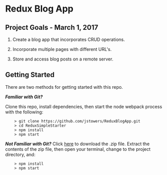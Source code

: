 # Redux Blog App

## Project Goals - March 1, 2017

1.  Create a blog app that incorporates CRUD operations.

2.  Incorporate multiple pages with different URL's.

3.  Store and access blog posts on a remote server.

## Getting Started

There are two methods for getting started with this repo.

***Familiar with Git?***

Clone this repo, install dependencies, then start the node webpack process with the following:

```
	> git clone https://github.com/jstowers/ReduxBlogApp.git
	> cd ReduxSimpleStarter
	> npm install
	> npm start
```

***Not Familiar with Git?***
Click [here](https://github.com/jstowers/ReduxBlogApp/archive/master.zip) to download the .zip file.  Extract the contents of the zip file, then open your terminal, change to the project directory, and:

```
	> npm install
	> npm start
```
